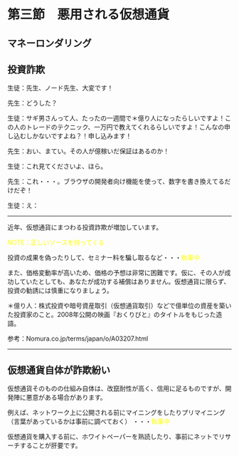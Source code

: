 # 第三節　悪用される仮想通貨

## マネーロンダリング

## 投資詐欺

生徒：先生、ノード先生、大変です！

先生：どうした？

生徒：サギ男さんって人、たったの一週間で＊億り人になったらしいですよ！この人のトレードのテクニック、一万円で教えてくれるらしいですよ！こんなの申し込むしかないですよね？！申し込みます！

先生：おい、まてい。その人が億稼いだ保証はあるのか！

生徒：これ見てくださいよ、ほら。

先生：これ・・・。ブラウザの開発者向け機能を使って、数字を書き換えてるだけだぞ！

生徒：え：

***
近年、仮想通貨にまつわる投資詐欺が増加しています。

<span style="color:yellow;">NOTE：正しいソースを持ってくる</span>

投資の成果を偽ったりして、セミナー料を騙し取るなど・・・<span style="color:yellow;">執筆中</span>

また、価格変動率が高いため、価格の予想は非常に困難です。仮に、その人が成功していたとしても、あなたが成功する補償はありません。仮想通貨に限らず、投資の勧誘には慎重になりましょう。

＊億り人：株式投資や暗号資産取引（仮想通貨取引）などで億単位の資産を築いた投資家のこと。2008年公開の映画『おくりびと』のタイトルをもじった造語。

参考：Nomura.co.jp/terms/japan/o/A03207.html
***

## 仮想通貨自体が詐欺紛い

仮想通貨そのものの仕組み自体は、改竄耐性が高く、信用に足るものですが、開発陣に悪意がある場合があります。

例えば、ネットワーク上に公開される前にマイニングをしたりプリマイニング（言葉があっているかは事前に調べておく）
・・・<span style="color:yellow;">執筆中</span>

仮想通貨を購入する前に、ホワイトペーパーを熟読したり、事前にネットでリサーチすることが肝要です。